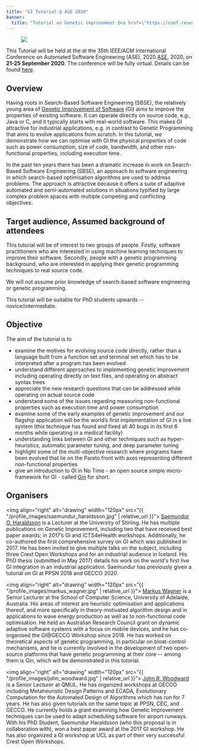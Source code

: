 ```yaml
---
title: "GI Tutorial @ ASE 2020"
banner:
  title: "Tutorial on Genetic improvement @<a href=\"https://conf.researchr.org/home/ase-2020\">ASE 2020</a>"
---
```


<figure class="figure">
  <img class="figure-img img-fluid" src="https://conf.researchr.org/getImage/ase-2020/carousel/ewvewr.jpg">
</figure>

This Tutorial will be held at the at the 35th IEEE/ACM International Conference on Automated Software Engineering (ASE), 2020 [ASE](https://conf.researchr.org/home/ase-2020), 2020, on **21-25 September 2020**. The conference will be fully virtual. Details can be found [here](https://conf.researchr.org/home/ase-2020).

## Overview

Having roots in Search-Based Software Engineering (SBSE), the relatively young area of [Genetic Improvement of Software](./faq.html) (GI) aims to improve the properties of exisitng software. It can operate directly on source code, e.g., Java or C, and it typically starts with real-world software. This makes GI attractive for industrial applications, e.g. in contrast to Genetic Programming that aims to evolve applications from scratch. In this tutorial, we demonstrate how we can optimise with GI the physical properties of code such as power consumption, size of code, bandwidth, and other non-functional properties, including execution time.

In the past ten years there has been a dramatic increase in work on Search-Based Software Engineering (SBSE), an approach to software engineering in which search-based optimisation algorithms are used to address problems. The approach is attractive because it offers a suite of adaptive automated and semi-automated solutions in situations typified by large complex problem spaces with multiple competing and conflicting objectives. 

## Target audience, Assumed background of attendees

This tutorial will be of interest to two groups of people. 
Firstly, software practitioners who are interested in using machine learning techniques to improve their software.
Secondly, people with a genetic programming background, who are interested in applying their genetic programming techniques to real source code. 

We will not assume prior knowledge of search-based software engineering or genetic programming.

This tutorial will be suitable for PhD students upwards -- novice/intermediate.

## Objective

The aim of the tutorial is to
- examine the motives for evolving source code directly, rather than a language built from a function set and terminal set which has to be interpreted after a program has been evolved
- understand different approaches to implementing genetic improvement including operating directly on text files, and operating on abstract syntax trees
- appreciate the new research questions that can be addressed while operating on actual source code
- understand some of the issues regarding measuring non-functional properties such as execution time and power consumption
- examine some of the early examples of genetic improvement and our flagship application will be the world’s first implementation of GI in a live system (this technique has found and fixed all 40 bugs in its first 6 months while operating in a medical facility)
- understanding links between GI and other techniques such as hyper-heuristics, automatic parameter tuning, and deep parameter tuning
- highlight some of the multi-objective research where programs have been evolved that lie on the Pareto front with axes representing different non-functional properties
- give an introduction to GI in No Time - an open source simple micro-framework for GI - called [Gin](https://github.com/gintool/gin) for short.

## Organisers

<img align="right"  alt="drawing" width="120px" src="{{ "/profile_images/saemundur_haraldsson.jpg" | relative_url }}">
[Saemundur O. Haraldsson](http://www.cs.stir.ac.uk/~soh/ ) is a Lecturer at the University of Stirling. He has multiple publications on Genetic Improvement, including two that have received best paper awards; in 2017’s GI and ICTS4eHealth workshops. Additionally, he co-authored the first comprehensive survey on GI which was published in 2017. He has been invited to give multiple talks on the subject, including three Crest Open Workshops and for an industrial audience in Iceland. His PhD thesis (submitted in May 2017) details his work on the world's first live GI integration in an industrial application. Saemundur has previously given a tutorial on GI at PPSN 2018 and GECCO 2020.

<img align="right"  alt="drawing" width="120px" src="{{ "/profile_images/markus_wagner.jpg" | relative_url }}">
[Markus Wagner](https://cs.adelaide.edu.au/~markus/) is a Senior Lecturer at the School of Computer Science, University of Adelaide, Australia. His areas of interest are heuristic optimisation and applications thereof, and more specifically in theory-motivated algorithm design and in applications to wave energy production as well as to non-functional code optimisation. He held an Australian Research Council grant on dynamic adaptive software systems with a focus on mobile devices, and he has co-organised the GI@GECCO Workshop since 2018. He has worked on theoretical aspects of genetic programming, in particular on bloat-control mechanisms, and he is currently involved in the development of two open-source platforms that have genetic programming at their core -- among them is Gin, which will be demonstrated in this tutorial.

<img align="right"  alt="drawing" width="120px" src="{{ "/profile_images/john_woodward.jpg" | relative_url }}">
[John R. Woodward](http://www.eecs.qmul.ac.uk/~jwoodward/ ) is a Senior Lecturer at QMUL. He has organized workshops at GECCO including Metaheuristic Design Patterns and ECADA, Evolutionary Computation for the Automated Design of Algorithms which has run for 7 years. He has also given tutorials on the same topic at PPSN, CEC, and GECCO. He currently holds a grant examining how Genetic Improvement techniques can be used to adapt scheduling software for airport runways. With his PhD Student, Saemundur Haraldsson (who this proposal is in collaboration with), won a best paper award at the 2017 GI workshop. He has also organized a GI workshop at UCL as part of their very successful Crest Open Workshops.
